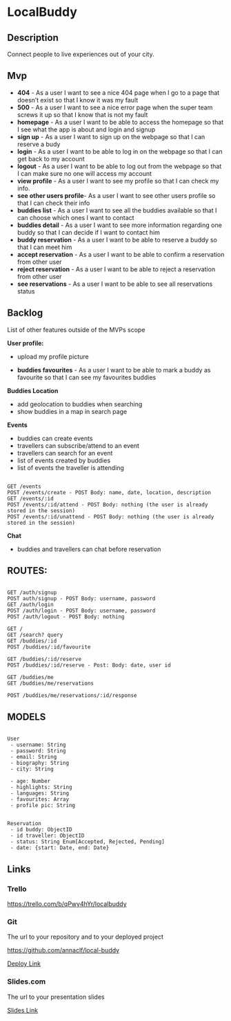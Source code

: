 # LocalBuddy

## Description

Connect people to live experiences out of your city.

 ## Mvp

 - **404** - As a user I want to see a nice 404 page when I go to a page that doesn’t exist so that I know it was my fault 
 - **500** - As a user I want to see a nice error page when the super team screws it up so that I know that is not my fault
 - **homepage** - As a user I want to be able to access the homepage so that I see what the app is about and login and signup
 - **sign up** - As a user I want to sign up on the webpage so that I can reserve a budy
 - **login** - As a user I want to be able to log in on the webpage so that I can get back to my account
 - **logout** - As a user I want to be able to log out from the webpage so that I can make sure no one will access my account
 - **view profile** - As a user I want to see my profile so that I can check my info.
 - **see other users profile**- As a user I want to see other users profile so that I can check their info
 - **buddies list** - As a user I want to see all the buddies  available so that I can choose which ones I want to contact
 - **buddies detail** - As a user I want to see more information regarding one buddy so that I can decide if I want to contact him 
 - **buddy reservation** - As a user I want to be able to reserve a buddy so that I can meet him
 - **accept reservation** - As a user I want to be able to confirm a reservation from other user
 - **reject reservation** - As  a user I want to be able to reject a reservation from other user
 - **see reservations** - As a user I want to be able to see all reservations status 

## Backlog

List of other features outside of the MVPs scope

**User profile:**
- upload my profile picture

 - **buddies favourites** - As a user I want to be able to mark a buddy as favourite so that I can see my favourites buddies 

**Buddies Location**

- add geolocation to buddies when searching
- show buddies in a map in search page

**Events**

- buddies can create events
- travellers can subscribe/attend to an event
- travellers can search for an event
- list of events created by buddies
- list of events the traveller is attending

```

GET /events
POST /events/create - POST Body: name, date, location, description
GET /events/:id
POST /events/:id/attend - POST Body: nothing (the user is already stored in the session)
POST /events/:id/unattend - POST Body: nothing (the user is already stored in the session)
```



**Chat**

- buddies and travellers can chat before reservation

  


## ROUTES:
```

GET /auth/signup
POST auth/signup - POST Body: username, password
GET /auth/login
POST /auth/login - POST Body: username, password
POST /auth/logout - POST Body: nothing

GET / 
GET /search? query
GET /buddies/:id
POST /buddies/:id/favourite

GET /buddies/:id/reserve
POST /buddies/:id/reserve - Post: Body: date, user id

GET /buddies/me
GET /buddies/me/reservations

POST /buddies/me/reservations/:id/response

```

## MODELS

```

User
 - username: String
 - password: String
 - email: String
 - biography: String
 - city: String

 - age: Number
 - highlights: String
 - languages: String
 - favourites: Array
 - profile pic: String
```

```

Reservation
 - id buddy: ObjectID
 - id traveller: ObjectID
 - status: String Enum[Accepted, Rejected, Pending]
 - date: {start: Date, end: Date}
```

## Links

### Trello

https://trello.com/b/qPwy4hYr/localbuddy

### Git

The url to your repository and to your deployed project

https://github.com/annaclf/local-buddy

[Deploy Link](http://heroku.com)

### Slides.com

The url to your presentation slides

[Slides Link](http://slides.com)



